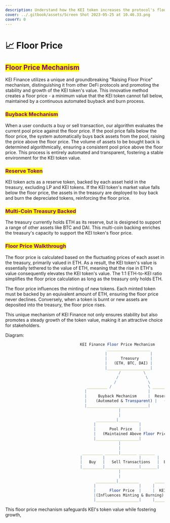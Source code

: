 ```yaml
---
description: Understand how the KEI token increases the protocol's floor price
cover: ../.gitbook/assets/Screen Shot 2023-05-25 at 10.46.33.png
coverY: 0
---
```


# 📈 Floor Price

## <mark style="color:purple;">Floor Price Mechanism</mark>

KEI Finance utilizes a unique and groundbreaking "Raising Floor Price" mechanism, distinguishing it from other DeFi protocols and promoting the stability and growth of the KEI token's value. This innovative method creates a floor price - a minimum value that the KEI token cannot fall below, maintained by a continuous automated buyback and burn process.

### <mark style="color:purple;">Buyback Mechanism</mark>

When a user conducts a buy or sell transaction, our algorithm evaluates the current pool price against the floor price. If the pool price falls below the floor price, the system automatically buys back assets from the pool, raising the price above the floor price. The volume of assets to be bought back is determined algorithmically, ensuring a consistent pool price above the floor price. This process is entirely automated and transparent, fostering a stable environment for the KEI token value.

### <mark style="color:purple;">Reserve Token</mark>

KEI token acts as a reserve token, backed by each asset held in the treasury, excluding LP and KEI tokens. If the KEI token's market value falls below the floor price, the assets in the treasury are deployed to buy back and burn the depreciated tokens, reinforcing the floor price.

### <mark style="color:purple;">Multi-Coin Treasury Backed</mark>

The treasury currently holds ETH as its reserve, but is designed to support a range of other assets like BTC and DAI. This multi-coin backing enriches the treasury's capacity to support the KEI token's floor price.

### <mark style="color:purple;">Floor Price Walkthrough</mark>

The floor price is calculated based on the fluctuating prices of each asset in the treasury, primarily valued in ETH. As a result, the KEI token's value is essentially tethered to the value of ETH, meaning that the rise in ETH's value consequently elevates the KEI token's value. The 1:1 ETH-to-KEI ratio simplifies the floor price calculation as long as the treasury only holds ETH.

The floor price influences the minting of new tokens. Each minted token must be backed by an equivalent amount of ETH, ensuring the floor price never declines. Conversely, when a token is burnt or new assets are deposited into the treasury, the floor price rises.

This unique mechanism of KEI Finance not only ensures stability but also promotes a steady growth of the token value, making it an attractive choice for stakeholders.

Diagram:

```mathematica
                                 KEI Finance Floor Price Mechanism
                                             ___________________
                                            |                   |
                                            |      Treasury     |
                                            |   (ETH, BTC, DAI) |
                                            |___________________|
                                                  /          \
                                                 /            \
                                                /              \
                                    _________ /                \ _________
                                   |                           |         |
                                   |     Buyback Mechanism     |  Reserve Token
                                   |    (Automated & Transparent) |   (Backed by Treasury Assets)
                                   |___________________________|         |
                                                  |                      |
                                                  |                      |
                                        _________|_________             |
                                       |                   |            |
                                       |      Pool Price   |            |
                                       |   (Maintained Above Floor Price) |
                                       |___________________|            |
                                                  |                      |
                                                  |                      |
                                  _________ ______|_______ _______      |
                                 |         |               |       |     |
                                 |   Buy   |   Sell Transactions   |  Burn
                                 |_________|_______________|_______|     |
                                                  |                      |
                                                  |                      |
                                        _________|_________       _______|_______
                                       |                   |     |               |
                                       |      Floor Price  |     |  KEI Token Value
                                       |(Influences Minting & Burning) | (Stable & Growing)
                                       |___________________|     |_______________|
```

This floor price mechanism safeguards KEI's token value while fostering growth,
